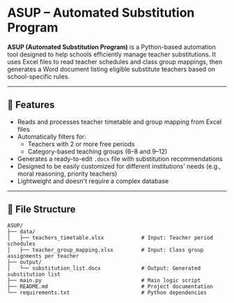 # ASUP – Automated Substitution Program

**ASUP (Automated Substitution Program)** is a Python-based automation tool designed to help schools efficiently manage teacher substitutions. It uses Excel files to read teacher schedules and class group mappings, then generates a Word document listing eligible substitute teachers based on school-specific rules.

---

## 🚀 Features

- Reads and processes teacher timetable and group mapping from Excel files
- Automatically filters for:
  - Teachers with 2 or more free periods
  - Category-based teaching groups (6–8 and 9–12)
- Generates a ready-to-edit `.docx` file with substitution recommendations
- Designed to be easily customized for different institutions' needs (e.g., moral reasoning, priority teachers)
- Lightweight and doesn't require a complex database

---

## 📁 File Structure

```text
ASUP/
├── data/
│   ├── teachers_timetable.xlsx            # Input: Teacher period schedules
│   ├── teacher_group_mapping.xlsx         # Input: Class group assignments per teacher
├── output/
│   └── substitution_list.docx             # Output: Generated substitution list
├── main.py                                # Main logic script
├── README.md                              # Project documentation
└── requirements.txt                       # Python dependencies
